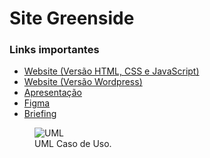 # Site Greenside

### Links importantes

- [Website (Versão HTML, CSS e JavaScript)](https://masqueicos.github.io/site-greenside/ "Site Greenside")
- [Website (Versão Wordpress)](http://192.168.2.132/wordpress/ "Site Greenside")
- [Apresentação](https://docs.google.com/presentation/d/1AE6MSdL3siprmduZ8dZt3y8BMWK-U9IzYBynkS1UNeA/edit?usp=sharing "Apresentação do Site Greenside")
- [Figma](https://www.figma.com/file/I77eU3LgAvGkEHalgGVT64/GREENSIDE?node-id=0%3A1&t=88EB2Vr4RiTckIEf-1 "Arquivo Figma do Site Greenside")
- [Briefing](https://docs.google.com/document/d/1mvIgRiZUUEBIigWTrCII4CVxE7AUBC6zz4z8pxmJ6gM/edit?usp=sharing "Briefing do Site Greenside")

<figure>
    <img src="assets/Bruh.png"
         alt="UML">
    <figcaption>UML Caso de Uso.</figcaption>
</figure>

